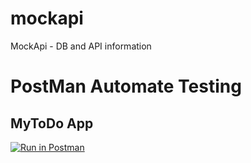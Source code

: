 # mockapi
MockApi - DB and API information

# PostMan Automate Testing

## MyToDo App

[![Run in Postman](https://run.pstmn.io/button.svg)](https://app.getpostman.com/run-collection/75acbec7d75cdf59bf04)
